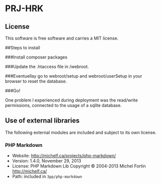PRJ-HRK
=========


License
------------------

This software is free software and carries a MIT license.

##Steps to install

###Install composer packages

###Update the .htaccess file in /webroot.

###Eventuellay go to webroot/setup and webroot/userSetup in your browser to reset the database.

###Go!

One problem I experienced during deployment was the read/write permissions, connected to the usage of a sqlite database.


Use of external libraries
-----------------------------------

The following external modules are included and subject to its own license.

### PHP Markdown
* Website: http://michelf.ca/projects/php-markdown/
* Version: 1.4.0, November 29, 2013
* License: PHP Markdown Lib Copyright © 2004-2013 Michel Fortin http://michelf.ca/
* Path: included in `3pp/php-markdown`
